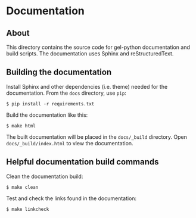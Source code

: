 Documentation
=============

About
-----

This directory contains the source code for gel-python documentation
and build scripts. The documentation uses Sphinx and reStructuredText.

Building the documentation
--------------------------

Install Sphinx and other dependencies (i.e. theme) needed for the documentation.
From the `docs` directory, use `pip`:

```
$ pip install -r requirements.txt
```

Build the documentation like this:

```
$ make html
```

The built documentation will be placed in the `docs/_build` directory. Open
`docs/_build/index.html` to view the documentation.

Helpful documentation build commands
------------------------------------

Clean the documentation build:

```
$ make clean
```

Test and check the links found in the documentation:

```
$ make linkcheck
```